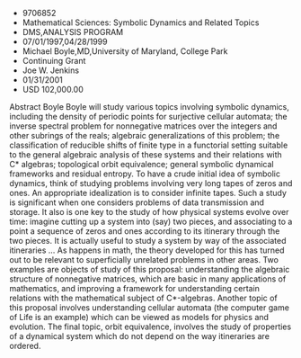 
* 9706852
* Mathematical Sciences: Symbolic Dynamics and Related Topics
* DMS,ANALYSIS PROGRAM
* 07/01/1997,04/28/1999
* Michael Boyle,MD,University of Maryland, College Park
* Continuing Grant
* Joe W. Jenkins
* 01/31/2001
* USD 102,000.00

Abstract Boyle Boyle will study various topics involving symbolic dynamics,
including the density of periodic points for surjective cellular automata; the
inverse spectral problem for nonnegative matrices over the integers and other
subrings of the reals; algebraic generalizations of this problem; the
classification of reducible shifts of finite type in a functorial setting
suitable to the general algebraic analysis of these systems and their relations
with C* algebras; topological orbit equivalence; general symbolic dynamical
frameworks and residual entropy. To have a crude initial idea of symbolic
dynamics, think of studying problems involving very long tapes of zeros and
ones. An appropriate idealization is to consider infinite tapes. Such a study is
significant when one considers problems of data transmission and storage. It
also is one key to the study of how physical systems evolve over time: imagine
cutting up a system into (say) two pieces, and associating to a point a sequence
of zeros and ones according to its itinerary through the two pieces. It is
actually useful to study a system by way of the associated itineraries ... As
happens in math, the theory developed for this has turned out to be relevant to
superficially unrelated problems in other areas. Two examples are objects of
study of this proposal: understanding the algebraic structure of nonnegative
matrices, which are basic in many applications of mathematics, and improving a
framework for understanding certain relations with the mathematical subject of
C*-algebras. Another topic of this proposal involves understanding cellular
automata (the computer game of Life is an example) which can be viewed as models
for physics and evolution. The final topic, orbit equivalence, involves the
study of properties of a dynamical system which do not depend on the way
itineraries are ordered.

